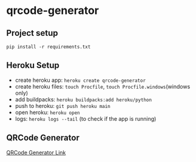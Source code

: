 # qrcode-generator

## Project setup
```
pip install -r requirements.txt
```

## Heroku Setup
- create heroku app: `heroku create qrcode-generator`
- create heroku files: `touch Procfile`, `touch Procfile.windows`(windows only)
- add buildpacks: `heroku buildpacks:add heroku/python`
- push to heroku: `git push heroku main`
- open heroku: `heroku open`
- logs: `heroku logs --tail` (to check if the app is running)

## QRCode Generator
[QRCode Generator Link](https://qrcode.piusdev.com)

